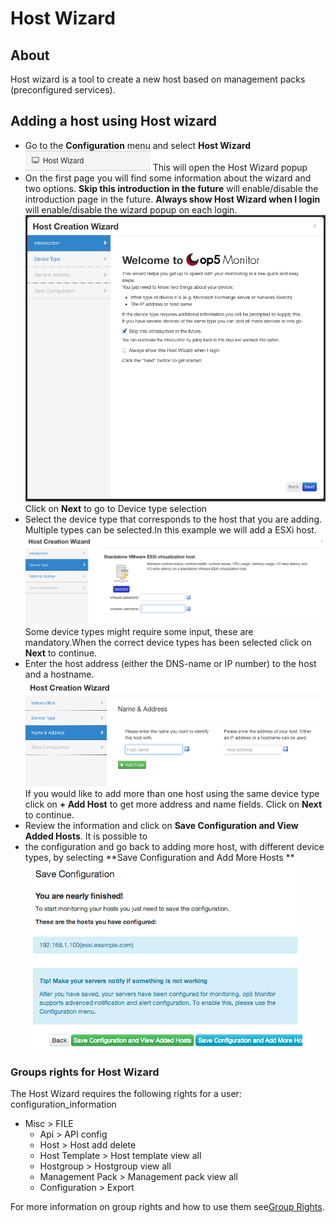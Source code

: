 # Host Wizard

## About

Host wizard is a tool to create a new host based on management packs (preconfigured services).

## Adding a host using Host wizard

- Go to the **Configuration** menu and select **Host Wizard**
    ![](attachments/16482397/16679325.png)
    This will open the Host Wizard popup
- On the first page you will find some information about the wizard and two options. **Skip this introduction in the future** will enable/disable the introduction page in the future. **Always show Host Wizard when I login** will enable/disable the wizard popup on each login.
    ![](attachments/16482397/16679324.png)
    Click on **Next** to go to Device type selection
- Select the device type that corresponds to the host that you are adding. Multiple types can be selected.In this example we will add a ESXi host.
    ![](attachments/16482397/16679326.png)
    Some device types might require some input, these are mandatory.When the correct device types has been selected click on **Next** to continue.
- Enter the host address (either the DNS-name or IP number) to the host and a hostname.
    ![](attachments/16482397/16679329.png)
    If you would like to add more than one host using the same device type click on **+ Add Host** to get more address and name fields. Click on **Next** to continue.
- Review the information and click on **Save Configuration and View Added Hosts**. It is possible to
- the configuration and go back to adding more host, with different device types, by selecting **Save Configuration and Add More Hosts
    ** ![](attachments/16482397/16679323.png)

### Groups rights for Host Wizard

The Host Wizard requires the following rights for a user:
 configuration\_information

- Misc \> FILE
  - Api \> API config
  - Host \> Host add delete
  - Host Template \> Host template view all
  - Hostgroup \> Hostgroup view all
  - Management Pack \> Management pack view all
  - Configuration \> Export

For more information on group rights and how to use them see[Group Rights](Authorization_16482400.html#Authorization-group_rights).
